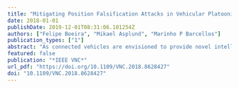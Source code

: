 ```yaml
---
title: "Mitigating Position Falsification Attacks in Vehicular Platooning"
date: 2018-01-01
publishDate: 2019-12-01T08:31:06.101254Z
authors: ["Felipe Boeira", "Mikael Asplund", "Marinho P Barcellos"]
publication_types: ["1"]
abstract: "As connected vehicles are envisioned to provide novel intelligent transportation systems, cyberattacks and secu- rity schemes are becoming an increasing concern. Several studies have shown that algorithms that make use of location information from other vehicles, such as vehicular platoon controllers, are vulnerable to message falsification attacks. Moreover, the ability for an attacking vehicle to appear as several vehicles through a so-called Sybil attack can significantly increase the severity of the attack. In this paper, we investigate how these attacks can be detected using Vouch location proof scheme (by identifying false location messages) and propose several reaction strategies to mitigate them. We also show through simulation that it is possible to prevent collisions by reacting appropriately to the false beacons in time while not reacting to false positives coming from the detector. I."
featured: false
publication: "*IEEE VNC*"
url_pdf: "https://doi.org/10.1109/VNC.2018.8628427"
doi: "10.1109/VNC.2018.8628427"
---
```


